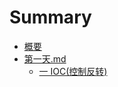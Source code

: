 # Summary

* [概要](README.md)
* [第一天.md](di-yi-tian.md)
  * [一 IOC\(控制反转\)](di-yi-tian/iockong-zhi-fan-8f6c29.md)

